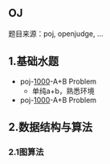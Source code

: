 ## OJ
题目来源：poj, openjudge, ...

## 1.基础水题
- poj-[1000](./poj/1000.cpp)-A+B Problem
  - 单纯a+b，熟悉环境
- poj-[1000](./poj/1002.cpp)-A+B Problem

## 2.数据结构与算法

### 2.1图算法
